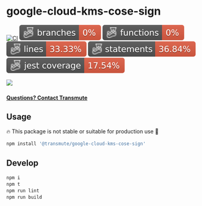 # google-cloud-kms-cose-sign

[![CI](https://github.com/transmute-industries/google-cloud-kms-cose-sign/actions/workflows/ci.yml/badge.svg)](https://github.com/transmute-industries/google-cloud-kms-cose-sign/actions/workflows/ci.yml)
![Branches](./badges/coverage-branches.svg)
![Functions](./badges/coverage-functions.svg)
![Lines](./badges/coverage-lines.svg)
![Statements](./badges/coverage-statements.svg)
![Jest coverage](./badges/coverage-jest%20coverage.svg)

<!-- [![NPM](https://nodei.co/npm/@transmute/google-cloud-kms-cose-sign.png?mini=true)](https://npmjs.org/package/@transmute/google-cloud-kms-cose-sign) -->

<img src="./transmute-banner.png" />

#### [Questions? Contact Transmute](https://transmute.typeform.com/to/RshfIw?typeform-source=google-cloud-kms-cose-sign)

## Usage

🔥 This package is not stable or suitable for production use 🚧

```bash
npm install '@transmute/google-cloud-kms-cose-sign'
```

## Develop

```bash
npm i
npm t
npm run lint
npm run build
```

